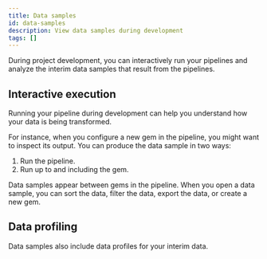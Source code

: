 ```yaml
---
title: Data samples
id: data-samples
description: View data samples during development
tags: []
---
```


During project development, you can interactively run your pipelines and analyze the interim data samples that result from the pipelines.

## Interactive execution

Running your pipeline during development can help you understand how your data is being transformed.

For instance, when you configure a new gem in the pipeline, you might want to inspect its output. You can produce the data sample in two ways:

1. Run the pipeline.
1. Run up to and including the gem.

Data samples appear between gems in the pipeline. When you open a data sample, you can sort the data, filter the data, export the data, or create a new gem.

## Data profiling

Data samples also include data profiles for your interim data.
